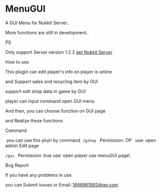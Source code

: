 # MenuGUI

  A GUI Menu for Nukkit Server..

  More functions are still in development..

PS

  Only support Server version 1.2.2
  <a href="https://github.com/Nukkit/Nukkit">get Nukkit Server</a>

How to use

  This plugin can edit player's info on player is online

  and Support sales and recycling item by GUI

  support edit shop data in game by GUI

  player can input command open GUI menu

  And then, you can choose function on GUI page

  and Realize these functions

Command

  you can use this pluin by command
  `/gshop`   Permission: OP    use: open admin Edit page

  `/gui `    Permission: true  use: open player use menuGUI page\


Bug Report


  If you have any problems in use

  you can Submit issues or Email: 1668961992@qq.com

